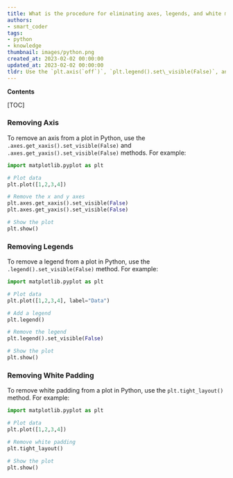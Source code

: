 ```yaml
---
title: What is the procedure for eliminating axes, legends, and white margins?
authors:
- smart_coder
tags:
- python
- knowledge
thumbnail: images/python.png
created_at: 2023-02-02 00:00:00
updated_at: 2023-02-02 00:00:00
tldr: Use the `plt.axis(`off`)`, `plt.legend().set\_visible(False)`, and `plt.tight\_layout()` commands.
---
```


**Contents**

[TOC]

### Removing Axis

To remove an axis from a plot in Python, use the `.axes.get_xaxis().set_visible(False)` and `.axes.get_yaxis().set_visible(False)` methods. For example:

```python
import matplotlib.pyplot as plt

# Plot data
plt.plot([1,2,3,4])

# Remove the x and y axes
plt.axes.get_xaxis().set_visible(False)
plt.axes.get_yaxis().set_visible(False)

# Show the plot
plt.show()
```

### Removing Legends

To remove a legend from a plot in Python, use the `.legend().set_visible(False)` method. For example:

```python
import matplotlib.pyplot as plt

# Plot data
plt.plot([1,2,3,4], label="Data")

# Add a legend
plt.legend()

# Remove the legend
plt.legend().set_visible(False)

# Show the plot
plt.show()
```

### Removing White Padding

To remove white padding from a plot in Python, use the `plt.tight_layout()` method. For example:

```python
import matplotlib.pyplot as plt

# Plot data
plt.plot([1,2,3,4])

# Remove white padding
plt.tight_layout()

# Show the plot
plt.show()
```
